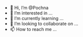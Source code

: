 - 👋 Hi, I’m @Pochna
- 👀 I’m interested in ...
- 🌱 I’m currently learning ...
- 💞️ I’m looking to collaborate on ...
- 📫 How to reach me ...

<!---
Pochna/Pochna is a ✨ special ✨ repository because its `README.md` (this file) appears on your GitHub profile.
You can click the Preview link to take a look at your changes.
--->
